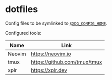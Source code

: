 # dotfiles

Config files to be symlinked to [`$XDG_CONFIG_HOME`](https://specifications.freedesktop.org/basedir-spec/latest/#variables).

Configured tools:

| Name     | Link                         |
| -------- | -------------------          |
| Neovim   | https://neovim.io            |
| tmux     | https://github.com/tmux/tmux |
| xplr     | https://xplr.dev             |

